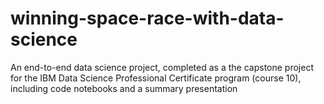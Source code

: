 # winning-space-race-with-data-science
An end-to-end data science project, completed as a the capstone project for the IBM Data Science Professional Certificate program (course 10), including code notebooks and a summary presentation
